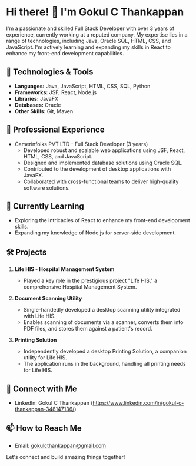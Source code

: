 # Hi there! 👋 I'm Gokul C Thankappan

I'm a passionate and skilled Full Stack Developer with over 3 years of experience, currently working at a reputed company. My expertise lies in a range of technologies, including Java, Oracle SQL, HTML, CSS, and JavaScript. I'm actively learning and expanding my skills in React to enhance my front-end development capabilities.

## 🚀 Technologies & Tools
- **Languages:** Java, JavaScript, HTML, CSS, SQL, Python
- **Frameworks:** JSF, React, Node.js
- **Libraries:** JavaFX
- **Databases:** Oracle
- **Other Skills:** Git, Maven

## 💼 Professional Experience
- Camerinfolks PVT LTD - Full Stack Developer (3 years)
  - Developed robust and scalable web applications using JSF, React, HTML, CSS, and JavaScript.
  - Designed and implemented database solutions using Oracle SQL.
  - Contributed to the development of desktop applications with JavaFX.
  - Collaborated with cross-functional teams to deliver high-quality software solutions.

## 🌱 Currently Learning
- Exploring the intricacies of React to enhance my front-end development skills.
- Expanding my knowledge of Node.js for server-side development.

## 🛠️ Projects
1. **Life HIS - Hospital Management System**
   - Played a key role in the prestigious project "Life HIS," a comprehensive Hospital Management System.
  
2. **Document Scanning Utility**
   - Single-handedly developed a desktop scanning utility integrated with Life HIS.
   - Enables scanning of documents via a scanner, converts them into PDF files, and stores them against a patient's record.

3. **Printing Solution**
   - Independently developed a desktop Printing Solution, a companion utility for Life HIS.
   - The application runs in the background, handling all printing needs for Life HIS.

## 🤝 Connect with Me
- LinkedIn: Gokul C Thankappan (https://www.linkedin.com/in/gokul-c-thankappan-348147136/)

## 📫 How to Reach Me
- Email: gokulcthankappan@gmail.com

Let's connect and build amazing things together!
